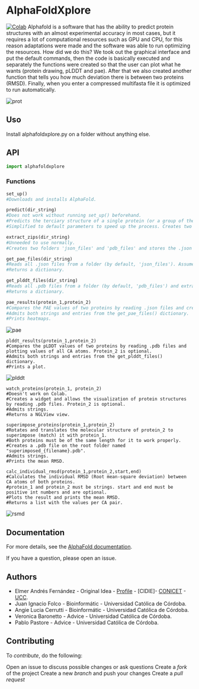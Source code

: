# AlphaFoldXplore

[![Colab](https://colab.research.google.com/assets/colab-badge.svg)](https://colab.research.google.com/github/AngieLCerrutti/AlphaFoldXplore/blob/main/example/AlphaFoldXplore_example.ipynb)
Alphafold is a software that has the ability to predict protein structures with an almost experimental accuracy in most cases, but it requires a lot of computational resources such as GPU and CPU, for this reason adaptations were made and the software was able to run optimizing the resources.
How did we do this? We took out the graphical interface and put the default commands, then the code is basically executed and separately the functions were created so that the user can plot what he wants (protein drawing, pLDDT and pae). After that we also created another function that tells you how much deviation there is between two proteins (RMSD). Finally, when you enter a compressed multifasta file it is optimized to run automatically.

![prot](https://user-images.githubusercontent.com/62774640/174698354-a814f773-cd13-4d71-9192-04147fd29b64.jpeg)

## Uso

Install alphafoldxplore.py on a folder without anything else.

## API
```python
import alphafoldxplore
```
### Functions

```python
set_up()
#Downloads and installs AlphaFold.

predict(dir_string)
#Does not work without running set_up() beforehand.
#Predicts the terciary structure of a single protein (or a group of them) by reading a FASTA file.
#Simplified to default parameters to speed up the process. Creates two folders 'json_files' and 'pdb_files' with the results inside.

extract_zips(dir_string)
#Unneeded to use normally. 
#Creates two folders 'json_files' and 'pdb_files' and stores the .json and .pdb files from the folders inside.

get_pae_files(dir_string)
#Reads all .json files from a folder (by default, 'json_files'). Assumes the .json files are those from the predictions.
#Returns a dictionary.

get_plddt_files(dir_string)
#Reads all .pdb files from a folder (by default, 'pdb_files') and extracts the pLDDT values from its CA atoms.
#Returns a dictionary.

pae_results(protein_1,protein_2)
#Compares the PAE values of two proteins by reading .json files and creating heatmaps. Protein_2 is optional.
#Admits both strings and entries from the get_pae_files() dictionary.
#Prints heatmaps.
```
![pae](https://user-images.githubusercontent.com/62774640/174699169-3e1f19b3-2ac4-41db-afed-71db8fd18c79.jpeg)

```
plddt_results(protein_1,protein_2)
#Compares the pLDDT values of two proteins by reading .pdb files and plotting values of all CA atoms. Protein_2 is optional.
#Admits both strings and entries from the get_plddt_files() dictionary.
#Prints a plot.
```
![plddt](https://user-images.githubusercontent.com/62774640/174700466-921443d1-bee0-4a91-aa85-98b66b558242.jpeg)


```
watch_proteins(protein_1, protein_2)
#Doesn't work on Colab.
#Creates a widget and allows the visualization of protein structures by reading .pdb files. Protein_2 is optional.
#Admits strings.
#Returns a NGLView view.

superimpose_proteins(protein_1,protein_2)
#Rotates and translates the molecular structure of protein_2 to superimpose (match) it with protein_1.
#Both proteins must be of the same length for it to work properly.
#Creates a .pdb file on the root folder named "superimposed_{filename}.pdb".
#Admits strings.
#Prints the mean RMSD.

calc_individual_rmsd(protein_1,protein_2,start,end)
#Calculates the individual RMSD (Root mean-square deviation) between CA atoms of both proteins.
#protein_1 and protein_2 must be strings. start and end must be positive int numbers and are optional.
#Plots the result and prints the mean RMSD.
#Returns a list with the values per CA pair.
```
![rsmd](https://user-images.githubusercontent.com/62774640/174699787-d526c0d6-26d7-4ec4-93a2-d0762e1af301.jpeg)

## Documentation
For more details, see the [AlphaFold documentation](https://github.com/deepmind/alphafold).

If you have a question, please open an issue.

## Authors

- Elmer Andrés Fernández - Original Idea - [Profile](https://www.researchgate.net/profile/Elmer-Fernandez-2) - [CIDIE]- [CONICET](https://www.conicet.gov.ar) - [UCC](http://www.ucc.edu.ar).
- Juan Ignacio Folco - Bioinformátic - Universidad Católica de Córdoba.
- Angie Lucia Cerrutti -  Bioinformátic - Universidad Católica de Córdoba.
- Veronica Baronetto - Advice - Universidad Católica de Córdoba.
- Pablo Pastore - Advice - Universidad Católica de Córdoba.


## Contributing

To *contribute*, do the following:

Open an issue to discuss possible changes or ask questions
Create a *fork* of the project
Create a new *branch* and push your changes
Create a *pull request*

